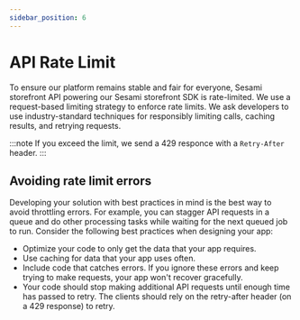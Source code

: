 ```yaml
---
sidebar_position: 6
---
```


# API Rate Limit

To ensure our platform remains stable and fair for everyone, Sesami storefront API powering our Sesami storefront SDK is rate-limited. We use a request-based limiting strategy to enforce rate limits. We ask developers to use industry-standard techniques for responsibly limiting calls, caching results, and retrying requests.

:::note
If you exceed the limit, we send a 429 responce with a `Retry-After` header.
:::

## Avoiding rate limit errors

Developing your solution with best practices in mind is the best way to avoid throttling errors. For example, you can stagger API requests in a queue and do other processing tasks while waiting for the next queued job to run. Consider the following best practices when designing your app:

- Optimize your code to only get the data that your app requires.
- Use caching for data that your app uses often.
- Include code that catches errors. If you ignore these errors and keep trying to make requests, your app won't recover gracefully.
- Your code should stop making additional API requests until enough time has passed to retry. The clients should rely on the retry-after header (on a 429 response) to retry.
